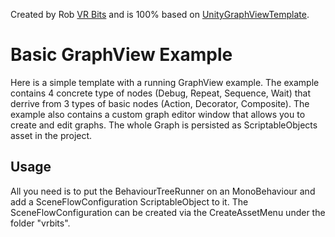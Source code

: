 Created by Rob [VR Bits](http://www.vr-bits.com) and is 100% based on [UnityGraphViewTemplate](https://github.com/RobTranquillo/UnityGraphViewTemplate).


# Basic GraphView Example

Here is a simple template with a running GraphView example. The example contains 4 concrete type of nodes (Debug, Repeat, Sequence, Wait) that derrive from 3 types of basic nodes (Action, Decorator, Composite). The example also contains a custom graph editor window that allows you to create and edit graphs. The whole Graph is persisted as ScriptableObjects asset in the project.

## Usage

All you need is to put the BehaviourTreeRunner on an MonoBehaviour and add a SceneFlowConfiguration ScriptableObject to it.
The SceneFlowConfiguration can be created via the CreateAssetMenu under the folder "vrbits".



